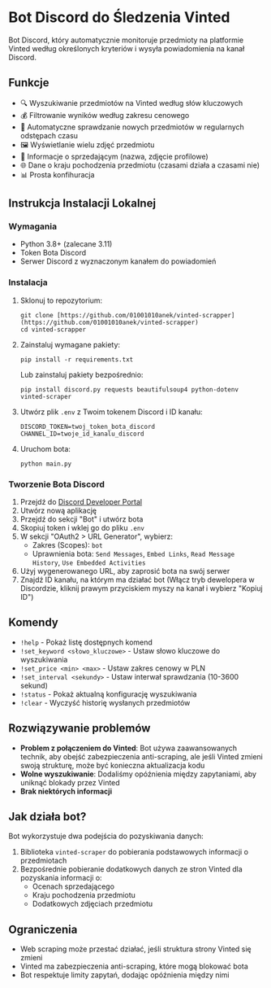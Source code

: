 # Bot Discord do Śledzenia Vinted

Bot Discord, który automatycznie monitoruje przedmioty na platformie Vinted według określonych kryteriów i wysyła powiadomienia na kanał Discord.

## Funkcje

- 🔍 Wyszukiwanie przedmiotów na Vinted według słów kluczowych
- 💰 Filtrowanie wyników według zakresu cenowego
- 🔄 Automatyczne sprawdzanie nowych przedmiotów w regularnych odstępach czasu
- 🖼️ Wyświetlanie wielu zdjęć przedmiotu
- 👤 Informacje o sprzedającym (nazwa, zdjęcie profilowe)
- 🌐 Dane o kraju pochodzenia przedmiotu (czasami działa a czasami nie)
- 📊 Prosta konfihuracja

## Instrukcja Instalacji Lokalnej

### Wymagania

- Python 3.8+ (zalecane 3.11)
- Token Bota Discord
- Serwer Discord z wyznaczonym kanałem do powiadomień

### Instalacja

1. Sklonuj to repozytorium:
   ```
   git clone [https://github.com/01001010anek/vinted-scrapper](https://github.com/01001010anek/vinted-scrapper)
   cd vinted-scrapper
   ```

2. Zainstaluj wymagane pakiety:
   ```
   pip install -r requirements.txt
   ```

   Lub zainstaluj pakiety bezpośrednio:
   ```
   pip install discord.py requests beautifulsoup4 python-dotenv vinted-scraper
   ```

3. Utwórz plik `.env` z Twoim tokenem Discord i ID kanału:
   ```
   DISCORD_TOKEN=twoj_token_bota_discord
   CHANNEL_ID=twoje_id_kanalu_discord
   ```

4. Uruchom bota:
   ```
   python main.py
   ```

### Tworzenie Bota Discord

1. Przejdź do [Discord Developer Portal](https://discord.com/developers/applications)
2. Utwórz nową aplikację
3. Przejdź do sekcji "Bot" i utwórz bota
4. Skopiuj token i wklej go do pliku `.env`
5. W sekcji "OAuth2 > URL Generator", wybierz:
   - Zakres (Scopes): `bot`
   - Uprawnienia bota: `Send Messages`, `Embed Links`, `Read Message History`, `Use Embedded Activities`
6. Użyj wygenerowanego URL, aby zaprosić bota na swój serwer
7. Znajdź ID kanału, na którym ma działać bot (Włącz tryb dewelopera w Discordzie, kliknij prawym przyciskiem myszy na kanał i wybierz "Kopiuj ID")

## Komendy

- `!help` - Pokaż listę dostępnych komend
- `!set_keyword <słowo_kluczowe>` - Ustaw słowo kluczowe do wyszukiwania
- `!set_price <min> <max>` - Ustaw zakres cenowy w PLN
- `!set_interval <sekundy>` - Ustaw interwał sprawdzania (10-3600 sekund)
- `!status` - Pokaż aktualną konfigurację wyszukiwania
- `!clear` - Wyczyść historię wysłanych przedmiotów

## Rozwiązywanie problemów

- **Problem z połączeniem do Vinted**: Bot używa zaawansowanych technik, aby obejść zabezpieczenia anti-scraping, ale jeśli Vinted zmieni swoją strukturę, może być konieczna aktualizacja kodu
- **Wolne wyszukiwanie**: Dodaliśmy opóźnienia między zapytaniami, aby uniknąć blokady przez Vinted
- **Brak niektórych informacji**

## Jak działa bot?

Bot wykorzystuje dwa podejścia do pozyskiwania danych:
1. Biblioteka `vinted-scraper` do pobierania podstawowych informacji o przedmiotach
2. Bezpośrednie pobieranie dodatkowych danych ze stron Vinted dla pozyskania informacji o:
   - Ocenach sprzedającego
   - Kraju pochodzenia przedmiotu
   - Dodatkowych zdjęciach przedmiotu

## Ograniczenia

- Web scraping może przestać działać, jeśli struktura strony Vinted się zmieni
- Vinted ma zabezpieczenia anti-scraping, które mogą blokować bota
- Bot respektuje limity zapytań, dodając opóźnienia między nimi
